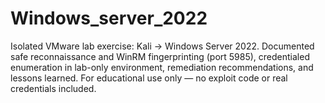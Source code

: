 # Windows_server_2022
Isolated VMware lab exercise: Kali → Windows Server 2022. Documented safe reconnaissance and WinRM fingerprinting (port 5985), credentialed enumeration in lab-only environment, remediation recommendations, and lessons learned. For educational use only — no exploit code or real credentials included.
